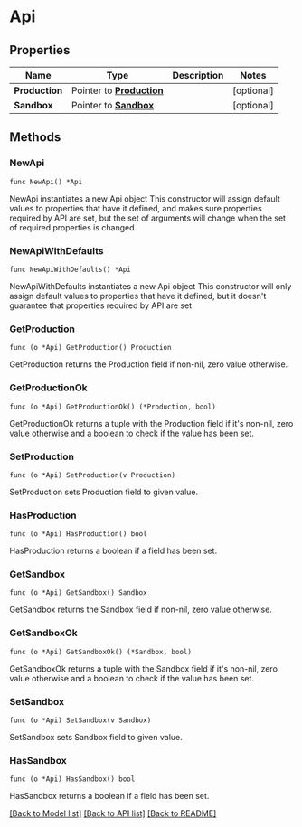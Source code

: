 # Api

## Properties

Name | Type | Description | Notes
------------ | ------------- | ------------- | -------------
**Production** | Pointer to [**Production**](Production.md) |  | [optional] 
**Sandbox** | Pointer to [**Sandbox**](Sandbox.md) |  | [optional] 

## Methods

### NewApi

`func NewApi() *Api`

NewApi instantiates a new Api object
This constructor will assign default values to properties that have it defined,
and makes sure properties required by API are set, but the set of arguments
will change when the set of required properties is changed

### NewApiWithDefaults

`func NewApiWithDefaults() *Api`

NewApiWithDefaults instantiates a new Api object
This constructor will only assign default values to properties that have it defined,
but it doesn't guarantee that properties required by API are set

### GetProduction

`func (o *Api) GetProduction() Production`

GetProduction returns the Production field if non-nil, zero value otherwise.

### GetProductionOk

`func (o *Api) GetProductionOk() (*Production, bool)`

GetProductionOk returns a tuple with the Production field if it's non-nil, zero value otherwise
and a boolean to check if the value has been set.

### SetProduction

`func (o *Api) SetProduction(v Production)`

SetProduction sets Production field to given value.

### HasProduction

`func (o *Api) HasProduction() bool`

HasProduction returns a boolean if a field has been set.

### GetSandbox

`func (o *Api) GetSandbox() Sandbox`

GetSandbox returns the Sandbox field if non-nil, zero value otherwise.

### GetSandboxOk

`func (o *Api) GetSandboxOk() (*Sandbox, bool)`

GetSandboxOk returns a tuple with the Sandbox field if it's non-nil, zero value otherwise
and a boolean to check if the value has been set.

### SetSandbox

`func (o *Api) SetSandbox(v Sandbox)`

SetSandbox sets Sandbox field to given value.

### HasSandbox

`func (o *Api) HasSandbox() bool`

HasSandbox returns a boolean if a field has been set.


[[Back to Model list]](../README.md#documentation-for-models) [[Back to API list]](../README.md#documentation-for-api-endpoints) [[Back to README]](../README.md)


